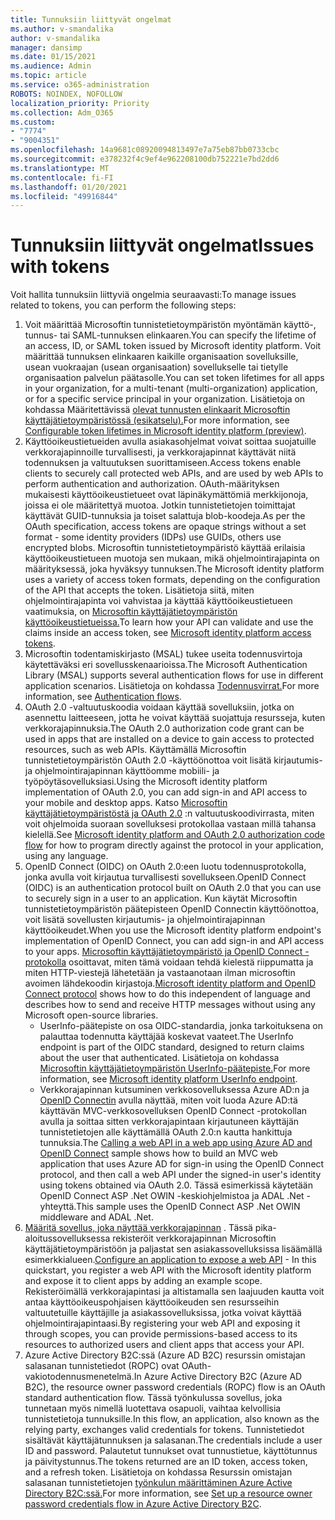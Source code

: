 ```yaml
---
title: Tunnuksiin liittyvät ongelmat
ms.author: v-smandalika
author: v-smandalika
manager: dansimp
ms.date: 01/15/2021
ms.audience: Admin
ms.topic: article
ms.service: o365-administration
ROBOTS: NOINDEX, NOFOLLOW
localization_priority: Priority
ms.collection: Adm_O365
ms.custom:
- "7774"
- "9004351"
ms.openlocfilehash: 14a9681c08920094813497e7a75eb87bb0733cbc
ms.sourcegitcommit: e378232f4c9ef4e962208100db752221e7bd2dd6
ms.translationtype: MT
ms.contentlocale: fi-FI
ms.lasthandoff: 01/20/2021
ms.locfileid: "49916844"
---
```

# <a name="issues-with-tokens"></a><span data-ttu-id="9dd7e-102">Tunnuksiin liittyvät ongelmat</span><span class="sxs-lookup"><span data-stu-id="9dd7e-102">Issues with tokens</span></span>

<span data-ttu-id="9dd7e-103">Voit hallita tunnuksiin liittyviä ongelmia seuraavasti:</span><span class="sxs-lookup"><span data-stu-id="9dd7e-103">To manage issues related to tokens, you can perform the following steps:</span></span>

1. <span data-ttu-id="9dd7e-104">Voit määrittää Microsoftin tunnistetietoympäristön myöntämän käyttö-, tunnus- tai SAML-tunnuksen elinkaaren.</span><span class="sxs-lookup"><span data-stu-id="9dd7e-104">You can specify the lifetime of an access, ID, or SAML token issued by Microsoft identity platform.</span></span> <span data-ttu-id="9dd7e-105">Voit määrittää tunnuksen elinkaaren kaikille organisaation sovelluksille, usean vuokraajan (usean organisaation) sovellukselle tai tietylle organisaation palvelun päätasolle.</span><span class="sxs-lookup"><span data-stu-id="9dd7e-105">You can set token lifetimes for all apps in your organization, for a multi-tenant (multi-organization) application, or for a specific service principal in your organization.</span></span> <span data-ttu-id="9dd7e-106">Lisätietoja on kohdassa Määritettävissä [olevat tunnusten elinkaarit Microsoftin käyttäjätietoympäristössä (esikatselu).](https://docs.microsoft.com/azure/active-directory/develop/active-directory-configurable-token-lifetimes)</span><span class="sxs-lookup"><span data-stu-id="9dd7e-106">For more information, see [Configurable token lifetimes in Microsoft identity platform (preview)](https://docs.microsoft.com/azure/active-directory/develop/active-directory-configurable-token-lifetimes).</span></span>
2. <span data-ttu-id="9dd7e-107">Käyttöoikeustietueiden avulla asiakasohjelmat voivat soittaa suojatuille verkkorajapinnoille turvallisesti, ja verkkorajapinnat käyttävät niitä todennuksen ja valtuutuksen suorittamiseen.</span><span class="sxs-lookup"><span data-stu-id="9dd7e-107">Access tokens enable clients to securely call protected web APIs, and are used by web APIs to perform authentication and authorization.</span></span> <span data-ttu-id="9dd7e-108">OAuth-määrityksen mukaisesti käyttöoikeustietueet ovat läpinäkymättömiä merkkijonoja, joissa ei ole määritettyä muotoa. Jotkin tunnistetietojen toimittajat käyttävät GUID-tunnuksia ja toiset salattuja blob-koodeja.</span><span class="sxs-lookup"><span data-stu-id="9dd7e-108">As per the OAuth specification, access tokens are opaque strings without a set format - some identity providers (IDPs) use GUIDs, others use encrypted blobs.</span></span> <span data-ttu-id="9dd7e-109">Microsoftin tunnistetietoympäristö käyttää erilaisia käyttöoikeustietueen muotoja sen mukaan, mikä ohjelmointirajapinta on määrityksessä, joka hyväksyy tunnuksen.</span><span class="sxs-lookup"><span data-stu-id="9dd7e-109">The Microsoft identity platform uses a variety of access token formats, depending on the configuration of the API that accepts the token.</span></span> <span data-ttu-id="9dd7e-110">Lisätietoja siitä, miten ohjelmointirajapinta voi vahvistaa ja käyttää käyttöoikeustietueen vaatimuksia, on [Microsoftin käyttäjätietoympäristön käyttöoikeustietueissa.](https://docs.microsoft.com/azure/active-directory/develop/userinfo#calling-the-userinfo-endpoint)</span><span class="sxs-lookup"><span data-stu-id="9dd7e-110">To learn how your API can validate and use the claims inside an access token, see [Microsoft identity platform access tokens](https://docs.microsoft.com/azure/active-directory/develop/userinfo#calling-the-userinfo-endpoint).</span></span>
3. <span data-ttu-id="9dd7e-111">Microsoftin todentamiskirjasto (MSAL) tukee useita todennusvirtoja käytettäväksi eri sovellusskenaarioissa.</span><span class="sxs-lookup"><span data-stu-id="9dd7e-111">The Microsoft Authentication Library (MSAL) supports several authentication flows for use in different application scenarios.</span></span> <span data-ttu-id="9dd7e-112">Lisätietoja on kohdassa [Todennusvirrat.](https://docs.microsoft.com/azure/active-directory/develop/msal-authentication-flows#how-each-flow-emits-tokens-and-codes)</span><span class="sxs-lookup"><span data-stu-id="9dd7e-112">For more information, see [Authentication flows](https://docs.microsoft.com/azure/active-directory/develop/msal-authentication-flows#how-each-flow-emits-tokens-and-codes).</span></span>
4. <span data-ttu-id="9dd7e-113">OAuth 2.0 -valtuutuskoodia voidaan käyttää sovelluksiin, jotka on asennettu laitteeseen, jotta he voivat käyttää suojattuja resursseja, kuten verkkorajapinnuksia.</span><span class="sxs-lookup"><span data-stu-id="9dd7e-113">The OAuth 2.0 authorization code grant can be used in apps that are installed on a device to gain access to protected resources, such as web APIs.</span></span> <span data-ttu-id="9dd7e-114">Käyttämällä Microsoftin tunnistetietoympäristön OAuth 2.0 -käyttöönottoa voit lisätä kirjautumis- ja ohjelmointirajapinnan käyttöomme mobiili- ja työpöytäsovelluksiasi.</span><span class="sxs-lookup"><span data-stu-id="9dd7e-114">Using the Microsoft identity platform implementation of OAuth 2.0, you can add sign-in and API access to your mobile and desktop apps.</span></span> <span data-ttu-id="9dd7e-115">Katso [Microsoftin käyttäjätietoympäristöstä ja OAuth 2.0](https://docs.microsoft.com/azure/active-directory/develop/v2-oauth2-auth-code-flow#refresh-the-access-token) :n valtuutuskoodivirrasta, miten voit ohjelmoida suoraan sovelluksesi protokollaa vastaan millä tahansa kielellä.</span><span class="sxs-lookup"><span data-stu-id="9dd7e-115">See [Microsoft identity platform and OAuth 2.0 authorization code flow](https://docs.microsoft.com/azure/active-directory/develop/v2-oauth2-auth-code-flow#refresh-the-access-token) for how to program directly against the protocol in your application, using any language.</span></span>
5. <span data-ttu-id="9dd7e-116">OpenID Connect (OIDC) on OAuth 2.0:een luotu todennusprotokolla, jonka avulla voit kirjautua turvallisesti sovellukseen.</span><span class="sxs-lookup"><span data-stu-id="9dd7e-116">OpenID Connect (OIDC) is an authentication protocol built on OAuth 2.0 that you can use to securely sign in a user to an application.</span></span> <span data-ttu-id="9dd7e-117">Kun käytät Microsoftin tunnistetietoympäristön päätepisteen OpenID Connectin käyttöönottoa, voit lisätä sovellusten kirjautumis- ja ohjelmointirajapinnan käyttöoikeudet.</span><span class="sxs-lookup"><span data-stu-id="9dd7e-117">When you use the Microsoft identity platform endpoint's implementation of OpenID Connect, you can add sign-in and API access to your apps.</span></span> <span data-ttu-id="9dd7e-118">[Microsoftin käyttäjätietoympäristö ja OpenID Connect -protokolla](https://docs.microsoft.com/azure/active-directory/develop/v2-protocols-oidc#send-the-sign-in-request) osoittavat, miten tämä voidaan tehdä kielestä riippumatta ja miten HTTP-viestejä lähetetään ja vastaanotaan ilman microsoftin avoimen lähdekoodin kirjastoja.</span><span class="sxs-lookup"><span data-stu-id="9dd7e-118">[Microsoft identity platform and OpenID Connect protocol](https://docs.microsoft.com/azure/active-directory/develop/v2-protocols-oidc#send-the-sign-in-request) shows how to do this independent of language and describes how to send and receive HTTP messages without using any Microsoft open-source libraries.</span></span>
    - <span data-ttu-id="9dd7e-119">UserInfo-päätepiste on osa OIDC-standardia, jonka tarkoituksena on palauttaa todennutta käyttäjää koskevat vaateet.</span><span class="sxs-lookup"><span data-stu-id="9dd7e-119">The UserInfo endpoint is part of the OIDC standard, designed to return claims about the user that authenticated.</span></span> <span data-ttu-id="9dd7e-120">Lisätietoja on kohdassa [Microsoftin käyttäjätietoympäristön UserInfo-päätepiste.](https://docs.microsoft.com/azure/active-directory/develop/userinfo#consider-use-an-id-token-instead)</span><span class="sxs-lookup"><span data-stu-id="9dd7e-120">For more information, see [Microsoft identity platform UserInfo endpoint](https://docs.microsoft.com/azure/active-directory/develop/userinfo#consider-use-an-id-token-instead).</span></span>
    - <span data-ttu-id="9dd7e-121">Verkkorajapinnan kutsuminen verkkosovelluksessa Azure AD:n ja [OpenID Connectin](https://docs.microsoft.com/samples/azure-samples/active-directory-dotnet-webapp-webapi-openidconnect/active-directory-dotnet-webapp-webapi-openidconnect/) avulla näyttää, miten voit luoda Azure AD:tä käyttävän MVC-verkkosovelluksen OpenID Connect -protokollan avulla ja soittaa sitten verkkorajapintaan kirjautuneen käyttäjän tunnistetietojen alle käyttämällä OAuth 2.0:n kautta hankittuja tunnuksia.</span><span class="sxs-lookup"><span data-stu-id="9dd7e-121">The [Calling a web API in a web app using Azure AD and OpenID Connect](https://docs.microsoft.com/samples/azure-samples/active-directory-dotnet-webapp-webapi-openidconnect/active-directory-dotnet-webapp-webapi-openidconnect/) sample shows how to build an MVC web application that uses Azure AD for sign-in using the OpenID Connect protocol, and then call a web API under the signed-in user's identity using tokens obtained via OAuth 2.0.</span></span> <span data-ttu-id="9dd7e-122">Tässä esimerkissä käytetään OpenID Connect ASP .Net OWIN -keskiohjelmistoa ja ADAL .Net -yhteyttä.</span><span class="sxs-lookup"><span data-stu-id="9dd7e-122">This sample uses the OpenID Connect ASP .Net OWIN middleware and ADAL .Net.</span></span>
6. <span data-ttu-id="9dd7e-123">[Määritä sovellus, joka näyttää verkkorajapinnan](https://docs.microsoft.com/azure/active-directory/develop/quickstart-configure-app-expose-web-apis) . Tässä pika-aloitussovelluksessa rekisteröit verkkorajapinnan Microsoftin käyttäjätietoympäristöön ja paljastat sen asiakassovelluksissa lisäämällä esimerkkialueen.</span><span class="sxs-lookup"><span data-stu-id="9dd7e-123">[Configure an application to expose a web API](https://docs.microsoft.com/azure/active-directory/develop/quickstart-configure-app-expose-web-apis) - In this quickstart, you register a web API with the Microsoft identity platform and expose it to client apps by adding an example scope.</span></span> <span data-ttu-id="9dd7e-124">Rekisteröimällä verkkorajapintasi ja altistamalla sen laajuuden kautta voit antaa käyttöoikeuspohjaisen käyttöoikeuden sen resursseihin valtuutetuille käyttäjille ja asiakassovelluksissa, jotka voivat käyttää ohjelmointirajapintaasi.</span><span class="sxs-lookup"><span data-stu-id="9dd7e-124">By registering your web API and exposing it through scopes, you can provide permissions-based access to its resources to authorized users and client apps that access your API.</span></span>
7. <span data-ttu-id="9dd7e-125">Azure Active Directory B2C:ssä (Azure AD B2C) resurssin omistajan salasanan tunnistetiedot (ROPC) ovat OAuth-vakiotodennusmenetelmä.</span><span class="sxs-lookup"><span data-stu-id="9dd7e-125">In Azure Active Directory B2C (Azure AD B2C), the resource owner password credentials (ROPC) flow is an OAuth standard authentication flow.</span></span> <span data-ttu-id="9dd7e-126">Tässä työnkulussa sovellus, joka tunnetaan myös nimellä luotettava osapuoli, vaihtaa kelvollisia tunnistetietoja tunnuksille.</span><span class="sxs-lookup"><span data-stu-id="9dd7e-126">In this flow, an application, also known as the relying party, exchanges valid credentials for tokens.</span></span> <span data-ttu-id="9dd7e-127">Tunnistetiedot sisältävät käyttäjätunnuksen ja salasanan.</span><span class="sxs-lookup"><span data-stu-id="9dd7e-127">The credentials include a user ID and password.</span></span> <span data-ttu-id="9dd7e-128">Palautetut tunnukset ovat tunnustietue, käyttötunnus ja päivitystunnus.</span><span class="sxs-lookup"><span data-stu-id="9dd7e-128">The tokens returned are an ID token, access token, and a refresh token.</span></span> <span data-ttu-id="9dd7e-129">Lisätietoja on kohdassa Resurssin omistajan salasanan tunnistetietojen [työnkulun määrittäminen Azure Active Directory B2C:ssä.](https://docs.microsoft.com/azure/active-directory-b2c/add-ropc-policy?tabs=app-reg-ga&pivots=b2c-user-flow)</span><span class="sxs-lookup"><span data-stu-id="9dd7e-129">For more information, see [Set up a resource owner password credentials flow in Azure Active Directory B2C](https://docs.microsoft.com/azure/active-directory-b2c/add-ropc-policy?tabs=app-reg-ga&pivots=b2c-user-flow).</span></span> 


